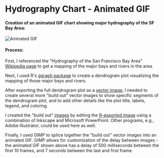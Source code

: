 # Hydrography Chart - Animated GIF
#### Creation of an animated GIF chart showing major hydrography of the SF Bay Area:

![Animated GIF](https://github.com/npvandyke/Hydrography_Chart_Animated_GIF/blob/main/Animated%20GIFs/Animated_500ms_7s.gif)

#### Process: 
First, I referenced the "Hydrography of the San Francisco Bay Area" [Wikipedia page](https://en.wikipedia.org/wiki/Hydrography_of_the_San_Francisco_Bay_Area) to get a mapping of the major bays and rivers in the area. <BR>

Next, I used R's [ggraph package](https://cran.r-project.org/web/packages/ggraph/index.html) to create a dendrogram plot visualizing the mapping of those major bays and rivers. <BR>

After exporting the full dendrogram plot as a [vector image](https://github.com/npvandyke/Hydrography_Chart_Animated_GIF/blob/main/SVGs/Dendro_0.svg), I needed to create several more "build out" vector images to show specific segments of the dendrogram plot, and to add other details like the plot title, labels, legend, and coloring. <BR>

I created the "build out" [images](https://github.com/npvandyke/Hydrography_Chart_Animated_GIF/tree/main/PDFs) by editing the [R-exported image](https://github.com/npvandyke/Hydrography_Chart_Animated_GIF/blob/main/SVGs/Dendro_0.svg) using a combination of Inkscape and Microsoft PowerPoint. Other programs, e.g., Adobe Illustrator, could be used here as well. <BR>

Finally, I used GIMP to splice together the "build out" vector images into an animated GIF. GIMP allows for customization of the delay between images - the animated GIF shown above has a delay of 500 milliseconds between the first 10 frames, and 7 seconds between the last and first frame. 

